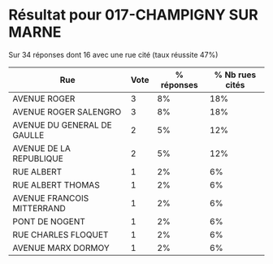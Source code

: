 # Résultat pour 017-CHAMPIGNY SUR MARNE

Sur 34 réponses dont 16 avec une rue cité (taux réussite 47%)

| Rue | Vote | % réponses | % Nb rues cités|
|-----|------|------------|----------------|
| AVENUE ROGER | 3 | 8% | 18%|
| AVENUE ROGER SALENGRO | 3 | 8% | 18%|
| AVENUE DU GENERAL DE GAULLE | 2 | 5% | 12%|
| AVENUE DE LA REPUBLIQUE | 2 | 5% | 12%|
| RUE ALBERT | 1 | 2% | 6%|
| RUE ALBERT THOMAS | 1 | 2% | 6%|
| AVENUE FRANCOIS MITTERRAND | 1 | 2% | 6%|
| PONT DE NOGENT | 1 | 2% | 6%|
| RUE CHARLES FLOQUET | 1 | 2% | 6%|
| AVENUE MARX DORMOY | 1 | 2% | 6%|
